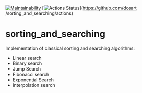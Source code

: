 [![Maintainability](https://api.codeclimate.com/v1/badges/819fe1aa42985a7b2dc5/maintainability)](https://codeclimate.com/github/dosart/sorting_and_searching)
[![Actions Status](https://github.com/dosart/sorting_and_searching/workflows/Tests_and_linter/badge.svg)](https://github.com/dosart
/sorting_and_searching/actions)

# sorting_and_searching

Implementation of classical sorting and searching algorithms:

- Linear search
- Binary search
- Jump Search
- Fibonacci search
- Exponential Search
- interpolation search
